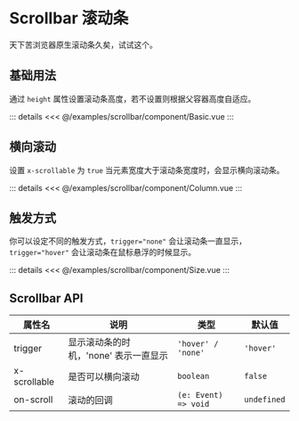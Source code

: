<script setup>
import Basic from './component/Basic.vue'
import CustomSize from './component/CustomSize.vue'
import Column from './component/Column.vue'
import Size from './component/Size.vue'
</script>

# Scrollbar 滚动条

天下苦浏览器原生滚动条久矣，试试这个。

## 基础用法

通过 `height` 属性设置滚动条高度，若不设置则根据父容器高度自适应。
<Demo>
<Basic/>

::: details
<<< @/examples/scrollbar/component/Basic.vue
:::
</Demo>

## 横向滚动

设置 `x-scrollable` 为 `true` 当元素宽度大于滚动条宽度时，会显示横向滚动条。
<Demo>
<Column/>

::: details
<<< @/examples/scrollbar/component/Column.vue
:::
</Demo>

## 触发方式

你可以设定不同的触发方式，`trigger="none"` 会让滚动条一直显示，`trigger="hover"` 会让滚动条在鼠标悬浮的时候显示。
<Demo>
<Size/>

::: details
<<< @/examples/scrollbar/component/Size.vue
:::
</Demo>

## Scrollbar API

| 属性名       | 说明                                  | 类型                  | 默认值      |
| ------------ | ------------------------------------- | --------------------- | ----------- |
| trigger      | 显示滚动条的时机，'none' 表示一直显示 | `'hover' / 'none'   ` | `'hover'`   |
| x-scrollable | 是否可以横向滚动                      | `boolean`             | `false`     |
| on-scroll    | 滚动的回调                            | `(e: Event) => void`  | `undefined` |
